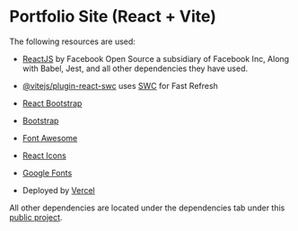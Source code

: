 # Portfolio Site (React + Vite)

The following resources are used:

- [ReactJS](https://reactjs.org/) by Facebook Open Source a subsidiary of Facebook Inc, Along with Babel, Jest, and all other dependencies they have used.

- [@vitejs/plugin-react-swc](https://github.com/vitejs/vite-plugin-react-swc) uses [SWC](https://swc.rs/) for Fast Refresh

- [React Bootstrap](https://react-bootstrap.github.io/)

- [Bootstrap](https://getbootstrap.com/)

- [Font Awesome](https://fontawesome.com/)

- [React Icons](https://react-icons.github.io/react-icons/)

- [Google Fonts](https://fonts.google.com/)

- Deployed by [Vercel](https://www.vercel.com/)

All other dependencies are located under the dependencies tab under this [public project](https://github.com/Kynot54/my-porfolio-website/network/dependencies).
